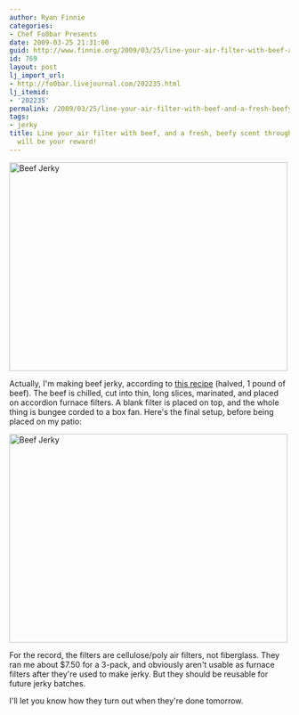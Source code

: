 ```yaml
---
author: Ryan Finnie
categories:
- Chef Fo0bar Presents
date: 2009-03-25 21:31:00
guid: http://www.finnie.org/2009/03/25/line-your-air-filter-with-beef-and-a-fresh-beefy-scent-throughout-the-house-will-be-your-reward/
id: 769
layout: post
lj_import_url:
- http://fo0bar.livejournal.com/202235.html
lj_itemid:
- '202235'
permalink: /2009/03/25/line-your-air-filter-with-beef-and-a-fresh-beefy-scent-throughout-the-house-will-be-your-reward/
tags:
- jerky
title: Line your air filter with beef, and a fresh, beefy scent throughout the house
  will be your reward!
---
```

[<img src="http://farm4.static.flickr.com/3457/3386932048_dcf86c49af.jpg" width="500" height="375" alt="Beef Jerky" />](http://www.flickr.com/photos/fo0bar/3386932048/ "Beef Jerky by fo0bar, on Flickr")

Actually, I'm making beef jerky, according to [this recipe](http://www.foodnetwork.com/recipes/alton-brown/beef-jerky-recipe/index.html) (halved, 1 pound of beef). The beef is chilled, cut into thin, long slices, marinated, and placed on accordion furnace filters. A blank filter is placed on top, and the whole thing is bungee corded to a box fan. Here's the final setup, before being placed on my patio:

[<img src="http://farm4.static.flickr.com/3625/3386120877_a178110267.jpg" width="500" height="375" alt="Beef Jerky" />](http://www.flickr.com/photos/fo0bar/3386120877/ "Beef Jerky by fo0bar, on Flickr")

For the record, the filters are cellulose/poly air filters, not fiberglass. They ran me about $7.50 for a 3-pack, and obviously aren't usable as furnace filters after they're used to make jerky. But they should be reusable for future jerky batches.

I'll let you know how they turn out when they're done tomorrow.
